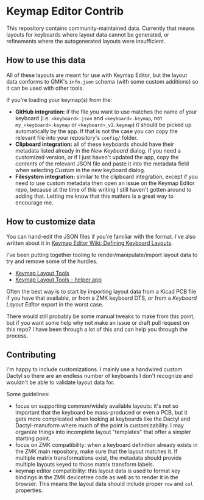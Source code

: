 # Keymap Editor Contrib

This repository contains community-maintained data. Currently that means layouts
for keyboards where layout data cannot be generated, or refinements where the
autogenerated layouts were insufficient.

## How to use this data

All of these layouts are meant for use with Keymap Editor, but the layout data
conforms to QMK's `info.json` schema (with some custom additions) so it can be
used with other tools.

If you're loading your keymap(s) from the:

- **GitHub integration:** if the file you want to use matches the name of your
  keyboard (i.e. `<keyboard>.json` and `<keyboard>.keymap`, not
  `my_<keyboard>.keymap` or `<keyboard>_v2.keymap`) it should be picked up
  automatically by the app. If that is not the case you can copy the relevant
  file into your repository's `config/` folder.
- **Clipboard integration:** all of these keyboards should have their metadata
  listed already in the _New Keyboard_ dialog. If you need a customized version,
  or if I just haven't updated the app, copy the _contents_ of the relevant JSON
  file and paste it into the metadata field when selecting _Custom_ in the new
  keyboard dialog.
- **Filesystem integration:** similar to the clipboard integration, except if
  you need to use custom metadata then open an issue on the Keymap Editor repo,
  because at the time of this writing I still haven't gotten around to adding
  that. Letting me know that this matters is a great way to encourage me.


## How to customize data

You can hand-edit the JSON files if you're familiar with the format. I've also
written about it in [Keymap Editor Wiki: Defining Keyboard Layouts](https://github.com/nickcoutsos/keymap-editor/wiki/Defining-keyboard-layouts).

I've been putting together tooling to render/manipulate/import layout data to
try and remove some of the hurdles.

- [Keymap Layout Tools](https://github.com/nickcoutsos/keymap-layout-tools)
- [Keymap Layout Tools - helper app](https://nickcoutsos.github.io/keymap-layout-tools/)

Often the best way is to start by importing layout data from a Kicad PCB file if
you have that available, or from a ZMK keyboard DTS, or from a _Keyboard Layout
Editor_ export in the worst case.

There would still probably be some manual tweaks to make from this point, but if
you want some help why not make an issue or draft pull request on this repo? I
have been through a lot of this and can help you through the process.


## Contributing

I'm happy to include customizations. I mainly use a handwired custom Dactyl so
there are an endless number of keyboards I don't recognize and wouldn't be able
to validate layout data for.

Some guidelines:

- focus on supporting common/widely available layouts: it's not so important
  that the keyboard be mass-produced or even a PCB, but it gets more complicated
  when looking at keyboards like the Dactyl and Dactyl-manuform where much of
  the point is customizability. I may organize things into incomplete layout
  "templates" that offer a simpler starting point.
- focus on ZMK compatibility: when a keyboard definition already exists in the
  ZMK main repository, make sure that the layout matches it. If multiple matrix
  transformations exist, the metadata should provide multiple layouts keyed to
  those matrix transform labels.
- keymap editor compatibility: this layout data is used to format key bindings
  in the ZMK devicetree code as well as to render it in the browser. This means
  the layout data should include proper `row` and `col` properties.
